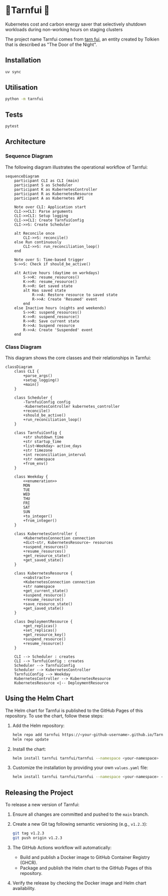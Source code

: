 # 🚪Tarnfui 🌠

Kubernetes cost and carbon energy saver that selectively shutdown workloads during non-working hours on staging clusters

The project name Tarnfui comes from [tarn fui](https://www.elfdict.com/wt/520573), an entity created by Tolkien that is described as "The Door of the Night".

## Installation

```bash
uv sync
```

## Utilisation

```bash
python -m tarnfui
```

## Tests

```bash
pytest
```

## Architecture

### Sequence Diagram

The following diagram illustrates the operational workflow of Tarnfui:

```mermaid
sequenceDiagram
    participant CLI as CLI (main)
    participant S as Scheduler
    participant K as KubernetesController
    participant R as KubernetesResource
    participant A as Kubernetes API

    Note over CLI: Application start
    CLI->>CLI: Parse arguments
    CLI->>CLI: Setup logging
    CLI->>CLI: Create TarnfuiConfig
    CLI->>S: Create Scheduler
    
    alt Reconcile once
        CLI->>S: reconcile()
    else Run continuously
        CLI->>S: run_reconciliation_loop()
    end
    
    Note over S: Time-based trigger
    S->>S: Check if should_be_active()
    
    alt Active hours (daytime on workdays)
        S->>K: resume_resources()
        K->>R: resume_resource()
        R->>R: Get saved state
        alt Has saved state
            R->>A: Restore resource to saved state
            R->>A: Create 'Resumed' event
        end
    else Inactive hours (nights and weekends)
        S->>K: suspend_resources()
        K->>R: suspend_resource()
        R->>R: Save current state
        R->>A: Suspend resource
        R->>A: Create 'Suspended' event
    end
```

### Class Diagram

This diagram shows the core classes and their relationships in Tarnfui:

```mermaid
classDiagram
    class CLI {
        +parse_args()
        +setup_logging()
        +main()
    }
    
    class Scheduler {
        -TarnfuiConfig config
        -KubernetesController kubernetes_controller
        +reconcile()
        +should_be_active()
        +run_reconciliation_loop()
    }
    
    class TarnfuiConfig {
        +str shutdown_time
        +str startup_time
        +list~Weekday~ active_days
        +str timezone
        +int reconciliation_interval
        +str namespace
        +from_env()
    }
    
    class Weekday {
        <<enumeration>>
        MON
        TUE
        WED
        THU
        FRI
        SAT
        SUN
        +to_integer()
        +from_integer()
    }
    
    class KubernetesController {
        +KubernetesConnection connection
        +dict~str, KubernetesResource~ resources
        +suspend_resources()
        +resume_resources()
        +get_resource_state()
        +get_saved_state()
    }
    
    class KubernetesResource {
        <<abstract>>
        +KubernetesConnection connection
        +str namespace
        +get_current_state()
        +suspend_resource()
        +resume_resource()
        +save_resource_state()
        +get_saved_state()
    }
    
    class DeploymentResource {
        +get_replicas()
        +set_replicas()
        +get_resource_key()
        +suspend_resource()
        +resume_resource()
    }
    
    CLI --> Scheduler : creates
    CLI --> TarnfuiConfig : creates
    Scheduler --> TarnfuiConfig
    Scheduler --> KubernetesController
    TarnfuiConfig --> Weekday
    KubernetesController --> KubernetesResource
    KubernetesResource <|-- DeploymentResource
```

## Using the Helm Chart

The Helm chart for Tarnfui is published to the GitHub Pages of this repository. To use the chart, follow these steps:

1. Add the Helm repository:

   ```bash
   helm repo add tarnfui https://<your-github-username>.github.io/Tarnfui
   helm repo update
   ```

2. Install the chart:

   ```bash
   helm install tarnfui tarnfui/tarnfui --namespace <your-namespace>
   ```

3. Customize the installation by providing your own `values.yaml` file:

   ```bash
   helm install tarnfui tarnfui/tarnfui --namespace <your-namespace> -f values.yaml
   ```

## Releasing the Project

To release a new version of Tarnfui:

1. Ensure all changes are committed and pushed to the `main` branch.
2. Create a new Git tag following semantic versioning (e.g., `v1.2.3`):

   ```bash
   git tag v1.2.3
   git push origin v1.2.3
   ```

3. The GitHub Actions workflow will automatically:
   - Build and publish a Docker image to GitHub Container Registry (GHCR).
   - Package and publish the Helm chart to the GitHub Pages of this repository.

4. Verify the release by checking the Docker image and Helm chart availability.

